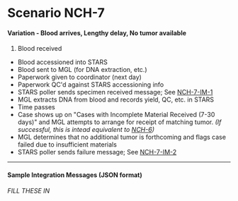 # Scenario NCH-7
#### Variation - Blood arrives, Lengthy delay, No tumor available

1. Blood received
* Blood accessioned into STARS
* Blood sent to MGL (for DNA extraction, etc.) 
* Paperwork given to coordinator (next day)
* Paperwork QC'd against STARS accessioning info
* STARS poller sends specimen received message; See [NCH-7-IM-1](#nch-7-im-1)
* MGL extracts DNA from blood and records yield, QC, etc. in STARS
* Time passes
* Case shows up on "Cases with Incomplete Material Received (7-30 days)" and MGL attempts to arrange for receipt of matching tumor. _(If successful, this is intead equivalent to [NCH-6](NCH-6.md))_
* MGL determines that no additional tumor is forthcoming and flags case failed due to insufficient materials
* STARS poller sends failure message; See [NCH-7-IM-2](#nch-7-im-2)

---

#### Sample Integration Messages (JSON format)
_FILL THESE IN_
